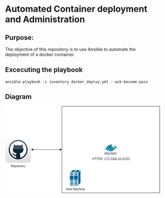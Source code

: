 # Automated Container deployment and Administration
## Purpose: 
The objective of this repository is to use Ansible to automate the deployment of a docker container.
## Excecuting the playbook 
```
ansible-playbook -i inventory docker_deploy.yml --ask-become-pass
```
## Diagram
![Diagram](CA1.drawio.png)
